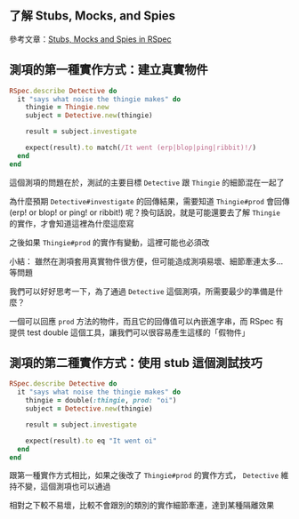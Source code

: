 ## 了解 Stubs, Mocks, and Spies
參考文章：[Stubs, Mocks and Spies in RSpec](https://about.futurelearn.com/blog/stubs-mocks-spies-rspec/?utm_source=rubyweekly&utm_medium=email)

## 測項的第一種實作方式：建立真實物件

```ruby
RSpec.describe Detective do
  it "says what noise the thingie makes" do
    thingie = Thingie.new
    subject = Detective.new(thingie)

    result = subject.investigate

    expect(result).to match(/It went (erp|blop|ping|ribbit)!/)
  end
end
```

這個測項的問題在於，測試的主要目標 `Detective` 跟 `Thingie` 的細節混在一起了

為什麼預期 `Detective#investigate` 的回傳結果，需要知道 `Thingie#prod` 會回傳 (erp! or blop! or ping! or ribbit!) 呢？換句話說，就是可能還要去了解 `Thingie` 的實作，才會知道這裡為什麼這麼寫

之後如果 `Thingie#prod` 的實作有變動，這裡可能也必須改

小結：
雖然在測項套用真實物件很方便，但可能造成測項易壞、細節牽連太多...等問題

我們可以好好思考一下，為了通過 `Detective` 這個測項，所需要最少的準備是什麼？

一個可以回應 `prod` 方法的物件，而且它的回傳值可以內嵌進字串，而 RSpec 有提供 test double 這個工具，讓我們可以很容易產生這樣的「假物件」

## 測項的第二種實作方式：使用 stub 這個測試技巧

```ruby
RSpec.describe Detective do
  it "says what noise the thingie makes" do
    thingie = double(:thingie, prod: "oi")
    subject = Detective.new(thingie)

    result = subject.investigate

    expect(result).to eq "It went oi"
  end
end
```

跟第一種實作方式相比，如果之後改了 `Thingie#prod` 的實作方式， `Detective` 維持不變，這個測項也可以通過

相對之下較不易壞，比較不會跟別的類別的實作細節牽連，達到某種隔離效果
